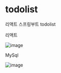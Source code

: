# todolist
리액트 스프링부트 todolist


리액트

![image](https://user-images.githubusercontent.com/107599536/215370238-7cc73b33-9c28-45bf-8656-d4e0dcd57868.png)


MySql

![image](https://user-images.githubusercontent.com/107599536/215370321-ec656028-60ac-4950-bce1-e40b6355a71d.png)

